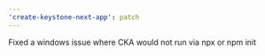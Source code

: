 ```yaml
---
'create-keystone-next-app': patch
---
```


Fixed a windows issue where CKA would not run via npx or npm init

